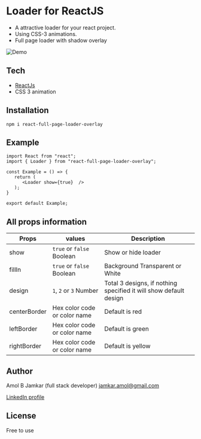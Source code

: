 # Loader for ReactJS

  - A attractive loader for your react project.
  - Using CSS-3 animations.
  - Full page loader with shadow overlay 

![Demo](data/demo.gif)


## Tech
* [ReactJs]
* CSS 3 animation


## Installation

```
npm i react-full-page-loader-overlay
```
## Example 


````
import React from "react";
import { Loader } from "react-full-page-loader-overlay";

const Example = () => {
   return (
      <Loader show={true}  />
   );
}

export default Example;
````

## All props information 


| Props | values |Description |
| ----- | ------ | ------ |
| show | `true` or `false` Boolean | Show or hide loader |
| fillIn | `true` or `false` Boolean | Background Transparent or White |
| design | `1`, `2` or `3` Number | Total 3 designs, if nothing specified it will show default design |
| centerBorder | Hex color code or color name  | Default is red  | 
| leftBorder | Hex color code or color name | Default is green |
| rightBorder | Hex color code or color name | Default is yellow |

## Author
Amol B Jamkar (full stack developer)
jamkar.amol@gmail.com

[LinkedIn profile]


## License

Free to use 


   [ReactJS]: <https://reactjs.org/>
   [LinkedIn profile]: <https://www.linkedin.com/in/amol-jamkar-8ab611103/>
